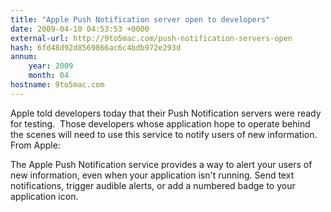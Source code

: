 ```yaml
---
title: "Apple Push Notification server open to developers"
date: 2009-04-10 04:53:53 +0000
external-url: http://9to5mac.com/push-notification-servers-open
hash: 6fd48d92d8569866ac6c4bdb972e293d
annum:
    year: 2009
    month: 04
hostname: 9to5mac.com
---
```


Apple told developers today that their Push Notification servers were ready for testing.  Those developers whose application hope to operate behind the scenes will need to use this service to notify users of new information.  From Apple:

The Apple Push Notification service provides a way to alert your users of new information, even when your application isn't running. Send text notifications, trigger audible alerts, or add a numbered badge to your application icon.







          

